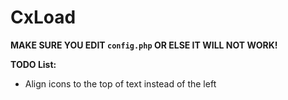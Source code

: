 # CxLoad

**MAKE SURE YOU EDIT `config.php` OR ELSE IT WILL NOT WORK!**

**TODO List:** 
- Align icons to the top of text instead of the left
